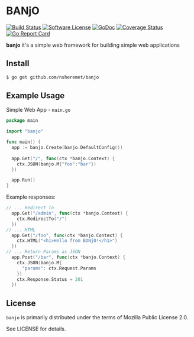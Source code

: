 # BANjO

[![Build Status](https://travis-ci.org/nsheremet/banjo.svg?branch=master)](https://travis-ci.org/nsheremet/banjo)
[![Software License](https://img.shields.io/badge/License-MPL--2.0-green.svg)](https://github.com/nsheremet/banjo/blob/master/LICENSE.md)
[![GoDoc](https://img.shields.io/badge/godoc-reference-blue.svg?style=flat-square)](https://godoc.org/github.com/nsheremet/banjo)
[![Coverage Status](http://codecov.io/github/nsheremet/banjo/coverage.svg?branch=master)](http://codecov.io/github/nsheremet/banjo?branch=master)
[![Go Report Card](https://goreportcard.com/badge/github.com/nsheremet/banjo)](https://goreportcard.com/report/github.com/nsheremet/banjo)

**banjo** it's a simple web framework for building simple web applications

## Install

```bash 
$ go get github.com/nsheremet/banjo
```

## Example Usage

Simple Web App - `main.go`

```go
package main

import "banjo"

func main() {
  app := banjo.Create(banjo.DefaultConfig())
  
  app.Get("/", func(ctx *banjo.Context) {
    ctx.JSON(banjo.M{"foo":"bar"})
  })

  app.Run()
}
```

Example responses:

```go
// ... Redirect To
  app.Get("/admin", func(ctx *banjo.Context) {
    ctx.RedirectTo("/")
  })
// ... HTML
  app.Get("/foo", func(ctx *banjo.Context) {
    ctx.HTML("<h1>Hello from BONjO!</h1>")
  })
// ... Return Params as JSON
  app.Post("/bar", func(ctx *banjo.Context) {
    ctx.JSON(banjo.M{
      "params": ctx.Request.Params
    })
    ctx.Response.Status = 201
  })
```

## License

`banjo` is primarily distributed under the terms of Mozilla Public License 2.0.

See LICENSE for details.